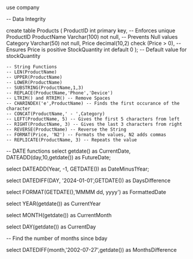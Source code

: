 use company

-- Data Integrity

create table Products (
	ProductID int primary key,            -- Enforces unique ProductID
	ProductName Varchar(100) not null,    -- Prevents Null values
	Category Varchar(50) not null,
	Price decimal(10,2) check (Price > 0), -- Ensures Price is positive
	StockQuantity int default 0 );         -- Default value for stockQuantity


	-- String Functions
	-- LEN(ProductName)
	-- UPPER(ProductName)
	-- LOWER(ProductName)
	-- SUBSTRING(ProductName,1,3)
	-- REPLACE(ProductName,'Phone','Device')
	-- LTRIM() and RTRIM() -- Remove Spaces
	-- CHARINDEX('e',ProductName) -- Finds the first occurance of the character
	-- CONCAT(ProductName,' - ',Category)
	-- LEFT(ProductName, 5) -- Gives the first 5 characters from left
	-- RIGHT(ProductName, 3) -- Gives the last 3 characters from right
	-- REVERSE(ProductName) -- Reverse the String
	-- FORMAT(Price, 'N2') -- Formats the values, N2 adds commas
	-- REPLICATE(ProductName, 3) -- Repeats the value

-- DATE functions
select getdate() as CurrentDate, DATEADD(day,10,getdate()) as FutureDate;

select DATEADD(Year, -1, GETDATE()) as DateMinus1Year;

select DATEDIFF(DAY, '2024-01-01',GETDATE()) as DaysDifference

select FORMAT(GETDATE(),'MMMM dd, yyyy') as FormattedDate

select YEAR(getdate()) as CurrentYear

select MONTH(getdate()) as CurrentMonth

select DAY(getdate()) as CurrentDay

-- Find the number of months since bday

select DATEDIFF(month,'2002-07-27',getdate()) as MonthsDifference
